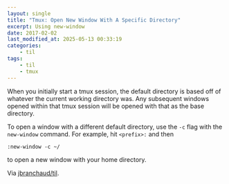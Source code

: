 ```yaml
---
layout: single
title: "Tmux: Open New Window With A Specific Directory"
excerpt: Using new-window
date: 2017-02-02
last_modified_at: 2025-05-13 00:33:19
categories:
    - til
tags:
    - til
    - tmux
---
```


When you initially start a tmux session, the default directory is based off
of whatever the current working directory was. Any subsequent windows opened
within that tmux session will be opened with that as the base directory.

To open a window with a different default directory, use the `-c` flag with
the `new-window` command. For example, hit `<prefix>:` and then

```tmux
:new-window -c ~/
```

to open a new window with your home directory.

Via [jbranchaud/til](https://github.com/jbranchaud/til).
